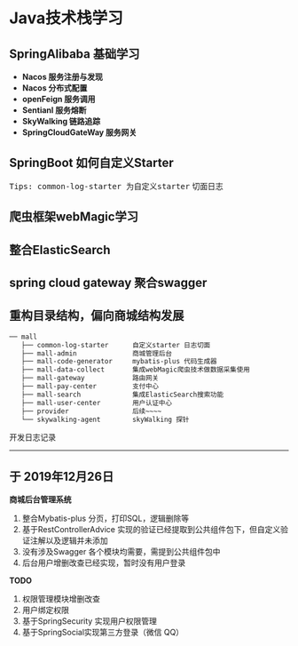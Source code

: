 # Java技术栈学习

## SpringAlibaba 基础学习

+ **Nacos 服务注册与发现**
+ **Nacos 分布式配置**
+ **openFeign 服务调用**
+ **Sentianl 服务熔断**
+ **SkyWalking 链路追踪**
+ **SpringCloudGateWay 服务网关**

## SpringBoot 如何自定义Starter 
 <kbd>Tips: common-log-starter 为自定义starter</kbd>
 切面日志
 
## 爬虫框架webMagic学习

## 整合ElasticSearch

## spring cloud gateway 聚合swagger

## 重构目录结构，偏向商城结构发展
```html
── mall
   ├── common-log-starter      自定义starter 日志切面
   ├── mall-admin              商城管理后台
   ├── mall-code-generator     mybatis-plus 代码生成器
   ├── mall-data-collect       集成webMagic爬虫技术做数据采集使用
   ├── mall-gateway            路由网关
   ├── mall-pay-center         支付中心
   ├── mall-search             集成ElasticSearch搜索功能
   ├── mall-user-center        用户认证中心
   ├── provider                后续~~~~
   └── skywalking-agent        skyWalking 探针
```

开发日志记录 

---
于 2019年12月26日
---
**商城后台管理系统**

1. 整合Mybatis-plus 分页，打印SQL，逻辑删除等
2. 基于RestControllerAdvice 实现的验证已经提取到公共组件包下，但自定义验证注解以及逻辑并未添加
3. 没有涉及Swagger 各个模块均需要，需提到公共组件包中
4. 后台用户增删改查已经实现，暂时没有用户登录

**TODO**
1. 权限管理模块增删改查
2. 用户绑定权限
3. 基于SpringSecurity 实现用户权限管理
4. 基于SpringSocial实现第三方登录（微信 QQ）



 




